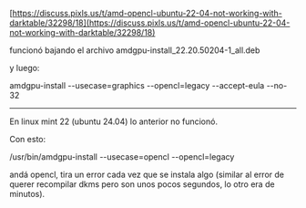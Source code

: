 [https://discuss.pixls.us/t/amd-opencl-ubuntu-22-04-not-working-with-darktable/32298/18](https://discuss.pixls.us/t/amd-opencl-ubuntu-22-04-not-working-with-darktable/32298/18)

funcionó bajando el archivo amdgpu-install_22.20.50204-1_all.deb

y luego:

amdgpu-install --usecase=graphics --opencl=legacy --accept-eula --no-32

------------

En linux mint 22 (ubuntu 24.04) lo anterior no funcionó.

Con esto:

/usr/bin/amdgpu-install --usecase=opencl  --opencl=legacy  

andá opencl, tira un error cada vez que se instala algo (similar al error de querer recompilar dkms pero son unos pocos segundos, lo otro era de minutos).
